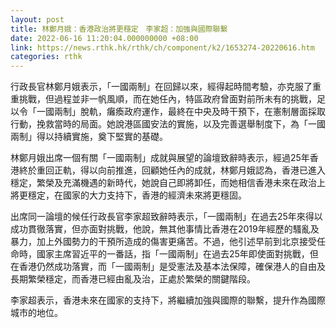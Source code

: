 ```yaml
---
layout: post
title: 林鄭月娥：香港政治將更穩定　李家超：加強與國際聯繫
date: 2022-06-16 11:20:04.000000000 +08:00
link: https://news.rthk.hk/rthk/ch/component/k2/1653274-20220616.htm
categories: rthk
---
```


行政長官林鄭月娥表示，「一國兩制」在回歸以來，經得起時間考驗，亦克服了重重挑戰，但過程並非一帆風順，而在她任內，特區政府曾面對前所未有的挑戰，足以令「一國兩制」脫軌，癱瘓政府運作，最終在中央及時干預下，在憲制層面採取行動，挽救當時的局面。她說港區國安法的實施，以及完善選舉制度下，為「一國兩制」得以持續實施，奠下堅實的基礎。

林鄭月娥出席一個有關「一國兩制」成就與展望的論壇致辭時表示，經過25年香港終於重回正軌，得以向前推進，回顧她任內的成就，林鄭月娥認為，香港已進入穩定，繁榮及充滿機遇的新時代，她說自己即將卸任，而她相信香港未來在政治上將更穩定，在國家的大力支持下，香港的經濟未來將更穩固。

出席同一論壇的候任行政長官李家超致辭時表示，「一國兩制」在過去25年來得以成功貫徹落實，但亦面對挑戰，他說，無其他事情比香港在2019年經歷的騷亂及暴力，加上外國勢力的干預所造成的傷害更痛苦。不過，他引述早前到北京接受任命時，國家主席習近平的一番話，指「一國兩制」在過去25年即使面對挑戰，但在香港仍然成功落實，而「一國兩制」是受憲法及基本法保障，確保港人的自由及長期繁榮穩定，而香港已經由亂及治，正處於繁榮的關鍵階段。

李家超表示，香港未來在國家的支持下，將繼續加強與國際的聯繫，提升作為國際城市的地位。
